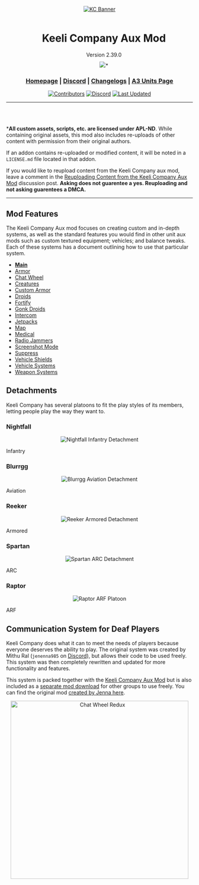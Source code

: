 <div align="center">

[![KC Banner](.github/kc_banner.jpg "Keeli Company Aux Mod")](https://www.keelicompany.com/)

<div id="user-content-toc">
  <ul>
    <summary><h1 style="display: inline-block;">Keeli Company Aux Mod</h1><br>
    Version 2.39.0<br>
    <img style="padding-top:10px" src="https://www.bohemia.net/assets/img/licenses/APL-ND.png">*</summary>
  </ul>
</div>

<h3>

[Homepage](https://www.keelicompany.com/) | [Discord](https://discord.gg/ZKPt3GjxQC) | [Changelogs](https://ptb.discord.com/channels/397600745173549057/1126550349650591896) | [A3 Units Page](https://units.arma3.com/unit/kckeelicompany)

</h3>

[![Contributors](https://img.shields.io/github/contributors/Outer-Rim-Armory/Aux-Mod?logo=github&label=Contributors&labelColor=444D56)](https://github.com/Outer-Rim-Armory/Aux-Mod/graphs/contributors)
[![Discord](https://img.shields.io/discord/397600745173549057?logo=discord&label=Join%20the%20Unit&&labelColor=24292E&color=5865F2)](https://discord.gg/ZKPt3GjxQC)
[![Last Updated](https://img.shields.io/steam/update-date/2791896289?logo=steam&label=Last%20Updated&labelColor=2a475e&color=66c0f4)](https://steamcommunity.com/sharedfiles/filedetails/?id=2791896289)

</div>

---
<br>
<br>

***All custom assets, scripts, etc. are licensed under APL-ND**. While containing original assets, this mod also includes re-uploads of other content with permission from their original authors.

If an addon contains re-uploaded or modified content, it will be noted in a `LICENSE.md` file located in that addon.

If you would like to reupload content from the Keeli Company aux mod, leave a comment in the [Reuploading Content from the Keeli Company Aux Mod](https://github.com/Outer-Rim-Armory/Aux-Mod/discussions/223) discussion post. **Asking does not guarentee a yes. Reuploading and not asking guarentees a DMCA.**
<br>

---

## Mod Features
The Keeli Company Aux mod focuses on creating custom and in-depth systems, as well as the standard features you would find in other unit aux mods such as custom textured equipment; vehicles; and balance tweaks. Each of these systems has a document outlining how to use that particular system.

- **[Main](./addons/core/README.md)**
- [Armor](./addons/armor/README.md)
- [Chat Wheel](./addons/chat_wheel_redux/README.md)
- [Creatures](./addons/creatures/README.md)
- [Custom Armor](./addons/creatures/README.md)
- [Droids](./addons/droids/README.md)
- [Fortify](./addons/fortify/README.md)
- [Gonk Droids](./addons/gonks/README.md)
- [Intercom](./addons/intercom/README.md)
- [Jetpacks](./addons/jetpacks/README.md)
- [Map](./addons/map/README.md)
- [Medical](./addons/medical/README.md)
- [Radio Jammers](./addons/jammers/README.md)
- [Screenshot Mode](./addons/screenshotmode/README.md)
- [Suppress](./addons/suppress/README.md)
- [Vehicle Shields](./addons/shields/README.md)
- [Vehicle Systems](./addons/vehicles/README.md)
- [Weapon Systems](./addons/weapons/README.md)

## Detachments

Keeli Company has several platoons to fit the play styles of its members, letting people play the way they want to.

### Nightfall
<div align=center>
<img src=".github/kc_banner_nightfall.png" alt="Nightfall Infantry Detachment"></img>
</div>

Infantry

### Blurrgg
<div align=center>
<img src=".github/kc_banner_blurrgg.png" alt="Blurrgg Aviation Detachment"></img>
</div>

Aviation

### Reeker
<div align=center>
<img src=".github/kc_banner_reeker.jpg" alt="Reeker Armored Detachment"></img>
</div>

Armored

### Spartan
<div align=center>
<img src=".github/kc_banner_spartan.png" alt="Spartan ARC Detachment"></img>
</div>

ARC

### Raptor
<div align=center>
<img src=".github/kc_banner_raptor.jpg" alt="Raptor ARF Platoon"></img>
</div>

ARF

## Communication System for Deaf Players
Keeli Company does what it can to meet the needs of players because everyone deserves the ability to play. The original system was created by Mithu Ral (`jenenna985` on [Discord](https://discord.com/)), but allows their code to be used freely. This system was then completely rewritten and updated for more functionality and features.

This system is packed together with the [Keeli Company Aux Mod](https://steamcommunity.com/sharedfiles/filedetails/?id=2791896289) but is also included as a [separate mod download](https://steamcommunity.com/sharedfiles/filedetails/?id=3005504621) for other groups to use freely. You can find the original mod [created by Jenna here](https://github.com/DartRuffian/A3-ChatWheel).

<div align="center">
    <a href="https://youtu.be/fxOIdcdaZqA">
        <img src=".github\chat_wheel_redux_thumbnail.png" alt="Chat Wheel Redux" title="Chat Wheel Redux" width="480"/>
    </a>
</div>
